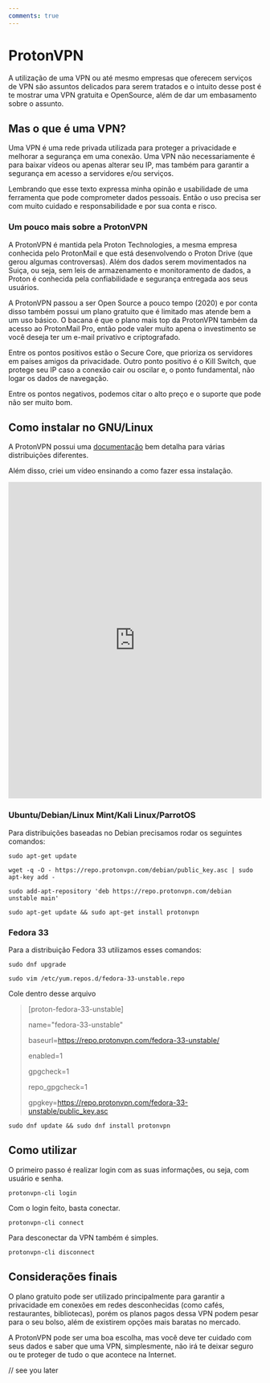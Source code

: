 ```yaml
---
comments: true
---
```

# ProtonVPN
A utilização de uma VPN ou até mesmo empresas que oferecem serviços de VPN são assuntos delicados para serem tratados e o intuito desse post é te mostrar uma VPN gratuita e OpenSource, além de dar um embasamento sobre o assunto.

## Mas o que é uma VPN?

Uma VPN é uma rede privada utilizada para proteger a privacidade e melhorar a segurança em uma conexão. Uma VPN não necessariamente é para baixar vídeos ou apenas alterar seu IP, mas também para garantir a segurança em acesso a servidores e/ou serviços.

Lembrando que esse texto expressa minha opinão e usabilidade de uma ferramenta que pode comprometer dados pessoais. Então o uso precisa ser com muito cuidado e responsabilidade e por sua conta e risco.

### Um pouco mais sobre a ProtonVPN

A ProtonVPN é mantida pela Proton Technologies, a mesma empresa conhecida pelo ProtonMail e que está desenvolvendo o Proton Drive (que gerou algumas controversas). Além dos dados serem movimentados na Suiça, ou seja, sem leis de armazenamento e monitoramento de dados, a Proton é conhecida pela confiabilidade e segurança entregada aos seus usuários.

A ProtonVPN passou a ser Open Source a pouco tempo (2020) e por conta disso também possui um plano gratuito que é limitado mas atende bem a um uso básico. O bacana é que o plano mais top da ProtonVPN também da acesso ao ProtonMail Pro, então pode valer muito apena o investimento se você deseja ter um e-mail privativo e criptografado.

Entre os pontos positivos estão o Secure Core, que prioriza os servidores em países amigos da privacidade. Outro ponto positivo é o Kill Switch, que protege seu IP caso a conexão cair ou oscilar e, o ponto fundamental, não logar os dados de navegação.

Entre os pontos negativos, podemos citar o alto preço e o suporte que pode não ser muito bom.

## Como instalar no GNU/Linux

A ProtonVPN possui uma [documentação](https://protonvpn.com/support/official-linux-client/) bem detalha para várias distribuições diferentes.

Além disso, criei um vídeo ensinando a como fazer essa instalação.

<iframe width="100%" height="630" src="https://www.youtube.com/embed/sgrPtWjuTzo" title="YouTube video player" frameborder="0" allow="accelerometer; autoplay; clipboard-write; encrypted-media; gyroscope; picture-in-picture" allowfullscreen></iframe>

### Ubuntu/Debian/Linux Mint/Kali Linux/ParrotOS

Para distribuições baseadas no Debian precisamos rodar os seguintes comandos:

```
sudo apt-get update
```

```
wget -q -O - https://repo.protonvpn.com/debian/public_key.asc | sudo apt-key add - 
```

```
sudo add-apt-repository 'deb https://repo.protonvpn.com/debian unstable main'
```

```
sudo apt-get update && sudo apt-get install protonvpn
```

### Fedora 33

Para a distribuição Fedora 33 utilizamos esses comandos:

```
sudo dnf upgrade
```

```
sudo vim /etc/yum.repos.d/fedora-33-unstable.repo
```

Cole dentro desse arquivo

> \[proton-fedora-33-unstable]
>
> name="fedora-33-unstable"
>
> baseurl=https://repo.protonvpn.com/fedora-33-unstable/
>
> enabled=1
>
> gpgcheck=1
>
> repo_gpgcheck=1
>
> gpgkey=https://repo.protonvpn.com/fedora-33-unstable/public_key.asc

```
sudo dnf update && sudo dnf install protonvpn
```

## Como utilizar

O primeiro passo é realizar login com as suas informações, ou seja, com usuário e senha.

```
protonvpn-cli login
```

Com o login feito, basta conectar.

```
protonvpn-cli connect
```

Para desconectar da VPN também é simples.

```
protonvpn-cli disconnect
```

## Considerações finais

O plano gratuito pode ser utilizado principalmente para garantir a privacidade em conexões em redes desconhecidas (como cafés, restaurantes, bibliotecas), porém os planos pagos dessa VPN podem pesar para o seu bolso, além de existirem opções mais baratas no mercado.

A ProtonVPN pode ser uma boa escolha, mas você deve ter cuidado com seus dados e saber que uma VPN, simplesmente, não irá te deixar seguro ou te proteger de tudo o que acontece na Internet.



// see you later